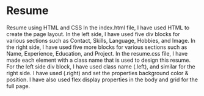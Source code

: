 # Resume
Resume using HTML and CSS
In the index.html file, I have used HTML to create the page layout. In the left side, I have used five div blocks for various sections such as Contact, Skills, Language, Hobbies, and Image. In the right side, I have used five more blocks for various sections such as Name, Experience, Education, and Project.
In the resume.css file, I have made each element with a class name that is used to design this resume. For the left side div block, I have used class name (.left), and similar for the right side. I have used (.right) and set the properties background color & position. I have also used flex display properties in the body and grid for the full page.
